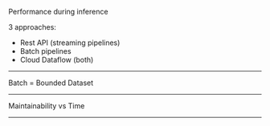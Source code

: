 
Performance during inference


3 approaches:

- Rest API (streaming pipelines)
- Batch pipelines
- Cloud Dataflow (both)

---

Batch = Bounded Dataset

---

Maintainability vs Time

---

